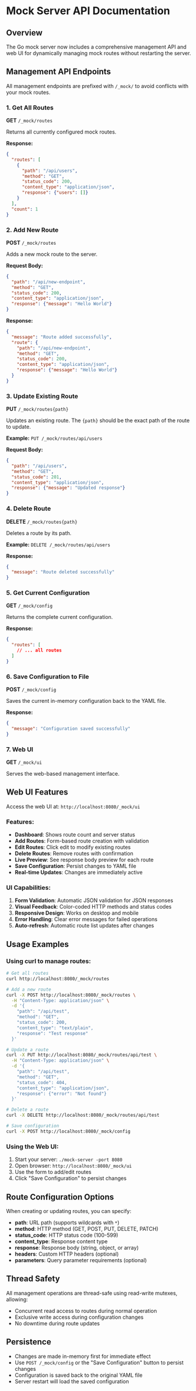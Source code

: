 # Mock Server API Documentation

## Overview

The Go mock server now includes a comprehensive management API and web UI for dynamically managing mock routes without restarting the server.

## Management API Endpoints

All management endpoints are prefixed with `/_mock/` to avoid conflicts with your mock routes.

### 1. Get All Routes
**GET** `/_mock/routes`

Returns all currently configured mock routes.

**Response:**
```json
{
  "routes": [
    {
      "path": "/api/users",
      "method": "GET",
      "status_code": 200,
      "content_type": "application/json",
      "response": {"users": []}
    }
  ],
  "count": 1
}
```

### 2. Add New Route
**POST** `/_mock/routes`

Adds a new mock route to the server.

**Request Body:**
```json
{
  "path": "/api/new-endpoint",
  "method": "GET",
  "status_code": 200,
  "content_type": "application/json",
  "response": {"message": "Hello World"}
}
```

**Response:**
```json
{
  "message": "Route added successfully",
  "route": {
    "path": "/api/new-endpoint",
    "method": "GET",
    "status_code": 200,
    "content_type": "application/json",
    "response": {"message": "Hello World"}
  }
}
```

### 3. Update Existing Route
**PUT** `/_mock/routes{path}`

Updates an existing route. The `{path}` should be the exact path of the route to update.

**Example:** `PUT /_mock/routes/api/users`

**Request Body:**
```json
{
  "path": "/api/users",
  "method": "GET",
  "status_code": 201,
  "content_type": "application/json",
  "response": {"message": "Updated response"}
}
```

### 4. Delete Route
**DELETE** `/_mock/routes{path}`

Deletes a route by its path.

**Example:** `DELETE /_mock/routes/api/users`

**Response:**
```json
{
  "message": "Route deleted successfully"
}
```

### 5. Get Current Configuration
**GET** `/_mock/config`

Returns the complete current configuration.

**Response:**
```json
{
  "routes": [
    // ... all routes
  ]
}
```

### 6. Save Configuration to File
**POST** `/_mock/config`

Saves the current in-memory configuration back to the YAML file.

**Response:**
```json
{
  "message": "Configuration saved successfully"
}
```

### 7. Web UI
**GET** `/_mock/ui`

Serves the web-based management interface.

## Web UI Features

Access the web UI at: `http://localhost:8080/_mock/ui`

### Features:
- **Dashboard**: Shows route count and server status
- **Add Routes**: Form-based route creation with validation
- **Edit Routes**: Click edit to modify existing routes
- **Delete Routes**: Remove routes with confirmation
- **Live Preview**: See response body preview for each route
- **Save Configuration**: Persist changes to YAML file
- **Real-time Updates**: Changes are immediately active

### UI Capabilities:
1. **Form Validation**: Automatic JSON validation for JSON responses
2. **Visual Feedback**: Color-coded HTTP methods and status codes
3. **Responsive Design**: Works on desktop and mobile
4. **Error Handling**: Clear error messages for failed operations
5. **Auto-refresh**: Automatic route list updates after changes

## Usage Examples

### Using curl to manage routes:

```bash
# Get all routes
curl http://localhost:8080/_mock/routes

# Add a new route
curl -X POST http://localhost:8080/_mock/routes \
  -H "Content-Type: application/json" \
  -d '{
    "path": "/api/test",
    "method": "GET", 
    "status_code": 200,
    "content_type": "text/plain",
    "response": "Test response"
  }'

# Update a route
curl -X PUT http://localhost:8080/_mock/routes/api/test \
  -H "Content-Type: application/json" \
  -d '{
    "path": "/api/test",
    "method": "GET",
    "status_code": 404,
    "content_type": "application/json",
    "response": {"error": "Not found"}
  }'

# Delete a route
curl -X DELETE http://localhost:8080/_mock/routes/api/test

# Save configuration
curl -X POST http://localhost:8080/_mock/config
```

### Using the Web UI:

1. Start your server: `./mock-server -port 8080`
2. Open browser: `http://localhost:8080/_mock/ui`
3. Use the form to add/edit routes
4. Click "Save Configuration" to persist changes

## Route Configuration Options

When creating or updating routes, you can specify:

- **path**: URL path (supports wildcards with `*`)
- **method**: HTTP method (GET, POST, PUT, DELETE, PATCH)
- **status_code**: HTTP status code (100-599)
- **content_type**: Response content type
- **response**: Response body (string, object, or array)
- **headers**: Custom HTTP headers (optional)
- **parameters**: Query parameter requirements (optional)

## Thread Safety

All management operations are thread-safe using read-write mutexes, allowing:
- Concurrent read access to routes during normal operation
- Exclusive write access during configuration changes
- No downtime during route updates

## Persistence

- Changes are made in-memory first for immediate effect
- Use `POST /_mock/config` or the "Save Configuration" button to persist changes
- Configuration is saved back to the original YAML file
- Server restart will load the saved configuration
